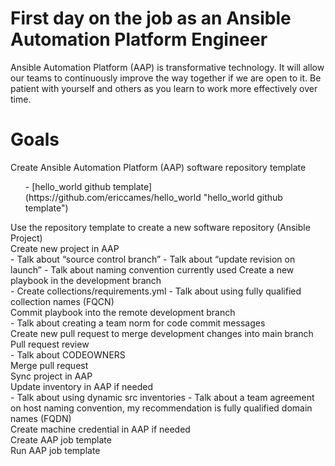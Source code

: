 First day on the job as an Ansible Automation Platform Engineer
=========
Ansible Automation Platform (AAP) is transformative technology. It will allow our teams to continuously improve the way together if we are open to it. Be patient with yourself and others as you learn to work more effectively over time.

Goals
=========
<p>
</p>

Create Ansible Automation Platform (AAP) software repository template
<ul>- [hello_world github template](https://github.com/ericcames/hello_world "hello_world github template")</ul>
Use the repository template to create a new software repository (Ansible Project)<br>
Create new project in AAP<br>
    - Talk about “source control branch”
    - Talk about “update revision on launch”
    - Talk about naming convention currently used
Create a new playbook in the development branch<br>
    - Create collections/requirements.yml
    - Talk about using fully qualified collection names (FQCN)<br>
Commit playbook into the remote development branch<br>
    - Talk about creating a team norm for code commit messages<br>
Create new pull request to merge development changes into main branch<br>
Pull request review<br>
    - Talk about CODEOWNERS<br>
Merge pull request<br>
Sync project in AAP<br>
Update inventory in AAP if needed<br>
    - Talk about using dynamic src inventories
    - Talk about a team agreement on host naming convention, my recommendation is fully qualified domain names (FQDN)<br>
Create machine credential in AAP if needed<br>
Create AAP job template<br>
Run AAP job template<br>
